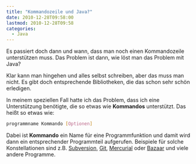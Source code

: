 ```yaml
---
title: "Kommandozeile und Java?"
date: 2010-12-28T09:58:00
lastmod: 2010-12-28T09:58
categories:
  - Java
---
```

Es passiert doch dann und wann, dass man noch einen Kommandozeile unterstützen muss. Das Problem ist dann, wie löst man das Problem mit Java? 

Klar kann man hingehen und alles selbst schreiben, aber das muss man nicht. Es gibt doch entsprechende Bibliotheken, die das schon sehr schön erledigen.

In meinem speziellen Fall hatte ich das Problem, dass ich eine Unterstützung benötigte, die so etwas wie <strong>Kommandos</strong> unterstützt. 
Das heißt so etwas wie:
```bash
programmname Kommando [Optionen]
```

Dabei ist <strong>Kommando</strong> ein Name für eine Programmfunktion und damit wird dann ein entsprechender Programmteil aufgerufen. 
Beispiele für solche Konstellationen sind z.B. <a href="http://subversion.apache.org">Subversion</a>, <a href="http://git-scm.com/">Git</a>, 
<a href="http://mercurial.selenic.com/">Mercurial</a> oder <a href="http://bazaar.canonical.com/en/">Bazaar</a> und viele andere Programme.
